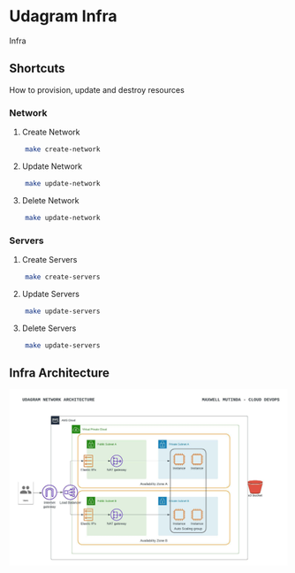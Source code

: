 # Udagram Infra
Infra

## Shortcuts
How to provision, update and destroy resources
### Network
1. Create Network
```bash
    make create-network
```

2. Update Network
```bash
    make update-network
```

3. Delete Network
```bash
    make update-network
```

### Servers

1. Create Servers
```bash
    make create-servers
```

2. Update Servers
```bash
    make update-servers
```

3. Delete Servers
```bash
    make update-servers
```


## Infra Architecture
![Udagram Infra Architecture](UdagramIaC.jpeg)
